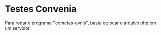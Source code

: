 # Testes Convenia

Para rodar o programa "cometas-ovnis", basta colocar o arquivo php em um servidor.
